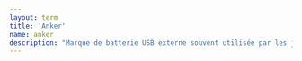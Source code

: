 ```yaml
---
layout: term
title: 'Anker'
name: anker
description: "Marque de batterie USB externe souvent utilisée par les joueurs pour recharger leur téléphone sur le terrain (<a href=\"https://www.anker.com/\">anker.com</a>)"
---
```

